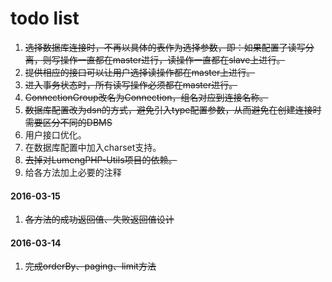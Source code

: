 # todo list

1. ~~选择数据库连接时，不再以具体的表作为选择参数，即：如果配置了读写分离，则写操作一直都在master进行，读操作一直都在slave上进行。~~
2. ~~提供相应的接口可以让用户选择读操作都在master上进行。~~
3. ~~进入事务状态时，所有读写操作必须都在master进行。~~
4. ~~ConnectionGroup改名为Connection，组名对应到连接名称。~~
5. ~~数据库配置改为dsn的方式，避免引入type配置参数，从而避免在创建连接时需要区分不同的DBMS~~
6. 用户接口优化。
7. 在数据库配置中加入charset支持。
8. ~~去掉对LumengPHP-Utils项目的依赖。~~
9. 给各方法加上必要的注释

#### 2016-03-15

1. ~~各方法的成功返回值、失败返回值设计~~

#### 2016-03-14

1. ~~完成orderBy、paging、limit方法~~
